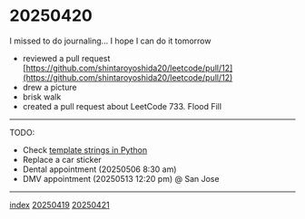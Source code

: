 <head><meta name="viewport" content="width=device-width, initial-scale=1.0, user-scalable=yes" /><meta charset="UTF-8"></head>

# 20250420

I missed to do journaling... I hope I can do it tomorrow

- reviewed a pull request
	[https://github.com/shintaroyoshida20/leetcode/pull/12](https://github.com/shintaroyoshida20/leetcode/pull/12)
- drew a picture
- brisk walk
- created a pull request about LeetCode 733. Flood Fill

---

TODO:

- Check [template strings in Python](https://docs.python.org/3/library/string.html#template-strings)
- Replace a car sticker
- Dental appointment (20250506 8:30 am)
- DMV appointment (20250513 12:20 pm) @ San Jose

---

[index](../../index.html)
[20250419](20250419.html)
[20250421](20250421.html)
